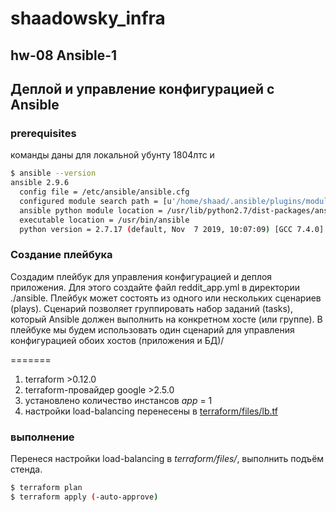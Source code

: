 # shaadowsky_infra


## hw-08 Ansible-1


## Деплой и управление конфигурацией с Ansible


### prerequisites

команды даны для локальной убунту 1804лтс и 

```bash
$ ansible --version
ansible 2.9.6
  config file = /etc/ansible/ansible.cfg
  configured module search path = [u'/home/shaad/.ansible/plugins/modules', u'/usr/share/ansible/plugins/modules']
  ansible python module location = /usr/lib/python2.7/dist-packages/ansible
  executable location = /usr/bin/ansible
  python version = 2.7.17 (default, Nov  7 2019, 10:07:09) [GCC 7.4.0]
```

### Создание плейбука

Создадим плейбук для управления конфигурацией и деплоя приложения. Для этого создайте файл reddit_app.yml в директории ./ansible. Плейбук может состоять из одного или нескольких сценариев (plays). Сценарий позволяет группировать набор заданий (tasks), который Ansible должен выполнить на конкретном хосте (или группе). В плейбуке мы будем использовать один сценарий для управления конфигурацией обоих хостов (приложения и БД)/

=======
1. terraform >0.12.0
2. terraform-провайдер google >2.5.0
3. установлено количество инстансов _app_ = 1
4. настройки load-balancing перенесены в [terraform/files/lb.tf](terraform/files/lb.tf)

### выполнение

Перенеся настройки load-balancing в _terraform/files/_, выполнить подъём стенда.

```bash
$ terraform plan
$ terraform apply (-auto-approve)
```


